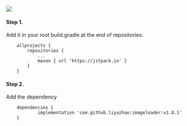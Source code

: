 [![](https://jitpack.io/v/liyuzhao/imageloader.svg)](https://jitpack.io/#liyuzhao/imageloader)


#### Step 1.
Add it in your root build.gradle at the end of repositories:

```
	allprojects {
		repositories {
			...
			maven { url 'https://jitpack.io' }
		}
	}
```

#### Step 2.
Add the dependency

```
	dependencies {
	        implementation 'com.github.liyuzhao:imageloader:v1.0.1'
	}

```